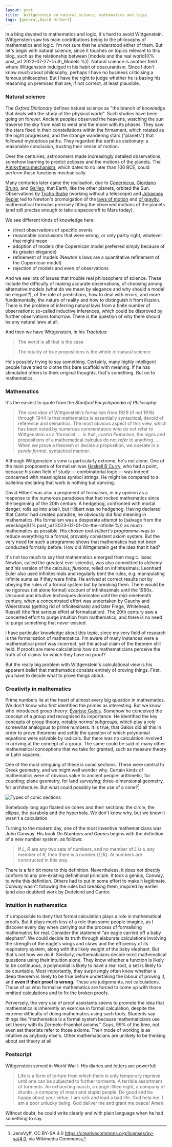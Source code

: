 ```yaml
---
layout: post
title:  Wittgenstein on natural science, mathematics and logic
tags: [general,David Hilbert]
---
```

In a blog devoted to mathematics and logic, it's hard to avoid Wittgenstein.
Wittgenstein saw his main contributions being to the philosophy of mathematics
and logic. I'm not sure that
he understood either of them. But let's begin with natural science, since it touches on
topics relevant to this blog, such as the relationship between 
[models and the real world]({% post_url 2022-07-27-Truth_Models %}).
Natural science is another field where Wittgenstein indulged in his habit of obscurantism.
Since I don't know much about philosophy, perhaps I have no business
criticising a famous philosopher. 
But I have the right to judge whether he is basing his reasoning
on premises that are, if not correct, at least plausible.

### Natural science

The *Oxford Dictionary* defines natural science as "the branch of knowledge 
that deals with the study of the physical world".
Such studies have been going on forever. Ancient peoples observed the heavens,
watching the sun traverse the sky from east to west and the moon with its phases.
They saw the stars fixed in their constellations within the firmament, 
which rotated as the night progressed,
and the strange wandering stars ("planets") that followed mysterious paths.
They regarded the earth as stationary: a reasonable conclusion, trusting their sense of motion.

Over the centuries, astronomers made increasingly detailed observations, 
somehow learning to predict eclipses and the motions of the planets.
The [Antikythera mechanism](https://en.wikipedia.org/wiki/Antikythera_mechanism),
which dates to no later than 100 BCE, could perform these functions mechanically.

Many centuries later came the realisation, 
due to [Copernicus](https://en.wikipedia.org/wiki/Nicolaus_Copernicus),
[Giordano Bruno](https://en.wikipedia.org/wiki/Giordano_Bruno), 
and [Galileo](https://en.wikipedia.org/wiki/Galileo_Galilei),
that Earth, like the other planets, orbited the Sun.
Observations by [Tycho Brahe](https://en.wikipedia.org/wiki/Tycho_Brahe) 
(working without a telescope)
and [Johannes Kepler](https://en.wikipedia.org/wiki/Johannes_Kepler) led to Newton's
promulgation of the [laws of motion](https://en.wikipedia.org/wiki/Newton's_laws_of_motion) and 
[of gravity](https://en.wikipedia.org/wiki/Newton%27s_law_of_universal_gravitation),
mathematical formulas precisely fitting the observed motions of the planets
(and still precise enough to take a spacecraft to Mars today).

We see different kinds of knowledge here: 

* direct observations of specific events
* reasonable conclusions that were wrong, or only partly right, whatever that might mean
* adoption of models (the Copernican model preferred simply because of its greater elegance)
* refinement of models (Newton's laws are a quantitative refinement of the Copernican model)
* rejection of models and even of observations

And we see lots of issues that trouble real philosophers of science.
These include the difficulty of making accurate observations, of choosing among alternative models (what do we mean by elegance and why should a model be elegant?), of the role of predictions, how to deal with errors, and more fundamentally, the nature of reality
and how to distinguish it from illusion. 
There is the problem of inferring natural laws from a finite number of observations:
so-called inductive inferences, which could be disproved by further observations tomorrow.
There is the question of why there should be any natural laws at all.

And then we have Wittgenstein, in his *Tractatus*:

> The world is all that is the case 

> The totality of true propositions is the whole of natural science

He's possibly trying to say something.
Certainly, many highly intelligent people have tried to clothe
this bare scaffold with meaning. If he has stimulated others to think original thoughts,
that's something. But on to mathematics.

### Mathematics

It's the easiest to quote from the *Stanford Encyclopaedia of Philosophy*:

> The *core idea* of Wittgenstein’s formalism from 1929 (if not 1918) through 1944 is that mathematics is essentially syntactical, devoid of reference and semantics. The most obvious aspect of this view, which has been noted by numerous commentators who do not refer to Wittgenstein as a ‘formalist’ ... is that, *contra Platonism*, the signs and propositions of a mathematical calculus do not *refer* to anything. ... When we prove a theorem or decide a proposition, we operate in a *purely formal*, syntactical manner. 

Although Wittgenstein's view is particularly extreme, he's not alone.
One of the main proponents of formalism was [Haskell B Curry](https://en.wikipedia.org/wiki/Haskell_Curry),
who had a point, because his own field of study — combinatorial logic — 
was indeed concerned with meaningless symbol strings.
He might be compared to a ballerina declaring that work is nothing but dancing.

David Hilbert was also a proponent of formalism, in my opinion as a response
to the numerous paradoxes that had rocked mathematics since the beginning of the 20th century.
A hedgehog, confronted with mortal danger, rolls up into a ball,
but Hilbert was no hedgehog.
Having declared that Cantor had created paradise, 
he obviously did find meaning in mathematics.
His formalism was a desperate attempt to 
[salvage from the wreckage]({% post_url 2023-02-01-On-the-infinite %}) 
as much mathematics as possible.
His chosen tool–*Hilbert's programme*–was to
reduce everything to a formal, provably consistent axiom system.
But the very need for such a programme shows 
that mathematics had not been conducted formally before.
How did Wittgenstein get the idea that it had?

It's not too much to say that mathematics emerged from magic.
Isaac Newton, called the greatest ever scientist, was also committed to alchemy
and his version of the calculus, *fluxions*, relied on infinitesimals.
Leonhard Euler also used infinitesimals and regularly bent the rules, e.g.
manipulating infinite sums as if they were finite. He arrived at correct results
not by obeying the rules of a formal system but by breaking them.
There would be no rigorous (let alone formal) account of infinitesimals until the 1960s.
Unsound and intuitive techniques dominated until the mid-nineteenth century,
when a concentrated effort was undertaken by Cauchy and Weierstrass
(getting rid of infinitesimals) and later Frege, Whitehead, Russell
(the first serious effort at formalisation).
The 20th century saw a concerted effort to purge intuition from mathematics,
and there is no need to purge something that never existed.

I have particular knowledge about this topic, since my very field of research is the 
formalisation of mathematics.  I'm aware of many instances were a mathematical proof
was incorrect, yet the actual claim of the theorem still held. If proofs
are mere calculations how do mathematicians perceive the truth of of claims
for which they have no proof?

But the really big problem with Wittgenstein's calculational view
is his apparent belief that mathematics consists entirely of proving things.
First, you have to decide what to prove things about.

### Creativity in mathematics

Prime numbers lie at the heart of almost every big question in mathematics.
We don't know who first identified the primes as interesting.
But we know who introduced group theory:
[Évariste Galois](https://en.wikipedia.org/wiki/Évariste_Galois).
Somehow he conceived the concept of a *group* and recognised its importance.
He identified the key concepts of group theory, notably
*normal subgroups*, which play a role somewhat analogous to prime numbers.
It is true, that Galois did all this in order to prove theorems and settle
the question of which polynomial equations were solvable by radicals.
But there was no calculation involved in arriving at the concept of a group.
The same could be said of many other mathematical conceptions that we take for granted, 
such as measure theory or Latin squares.

One of the most intriguing of these is conic sections.
These were central to Greek geometry, and we might well wonder why.
Certain kinds of mathematics were of obvious value to ancient people: 
arithmetic, for counting; plane geometry, for land surveying;
three-dimensional geometry, for architecture. But what could possibly be the use of a cone?[^1]

![Types of conic sections](/images/TypesOfConicSections.jpg)

[^1]: JensVyff, CC BY-SA 4.0 <https://creativecommons.org/licenses/by-sa/4.0>, via Wikimedia Commons

Somebody long ago fixated on cones and their sections: the circle, the ellipse, the parabola
and the hyperbola. We don't know why, but we know it wasn't a calculation.

Turning to the modern day, one of the most inventive mathematicians was John Conway.
His book *On Numbers and Games* begins with the definition of a new number system, as follows:

> If *L*, *R* are any two sets of numbers, and no member of *L* is ≥ any member of *R*, then there is a number {*L*\|*R*}. Al numbers are constructed in this way.

There is a fair bit more to this definition. Nevertheless, it does not directly conform
to any pre-existing definitional principle. It took a genius, Conway, to write this definition.
Others had to put in some effort to make it legitimate. 
Conway wasn't following the rules but breaking them, inspired by earlier (and also doubted)
work by Dedekind and Cantor.

### Intuition in mathematics

It's impossible to deny that formal calculation plays a role in mathematical proofs.
But it plays much less of a role than some people imagine, as I discover every day
when carrying out the process of formalising mathematics for real.
Consider the statement "an eagle carried off a baby elephant".
We could decide its truth through elaborate calculations involving the strength of the eagle's wings and claws and the efficiency of its respiratory system, along with the likely weight of the baby elephant. But that's not how we do it.
Similarly, mathematicians decide most mathematical questions using their intuition alone.
They know whether a function is likely to be continuous, 
a polynomial is likely to have a real root, a set is likely to be countable.
Most importantly, they surprisingly often know whether a deep theorem is likely to be true 
before undertaking the labour of proving it, and **even if their proof is wrong**.
These are judgements, not calculations. Those of us who formalise mathematics
are forced to come up with those omitted calculations
and to fix the broken proofs.

Perversely, the very use of proof assistants seems to promote the idea that mathematics
is inherently an exercise in formal calculation, 
despite the extreme difficulty of doing mathematics using such tools. 
Students say things like "mathematics is a formal system because mathematicians use set theory with its Zermelo–Fraenkel axioms."
Guys, 99% of the time, not even set theorists refer to those axioms. 
Their mode of working is as intuitive as anybody else's.
Other mathematicians are unlikely to be thinking about set theory at all.

### Postscript

Wittgenstein served in World War I. His diaries and letters are powerful:

> Life is a form of torture from which there is only temporary reprieve until one can be subjected to further torments. A terrible assortment of torments. An exhausting march, a cough-filled night, a company of drunks, a company of mean and stupid people. Do good and be happy about your virtue. I am sick and lead a bad life. God help me. I am a poor unlucky being. God deliver me and grant me peace! Amen.

Without doubt, he could write clearly and with plain language when he had something to say.
